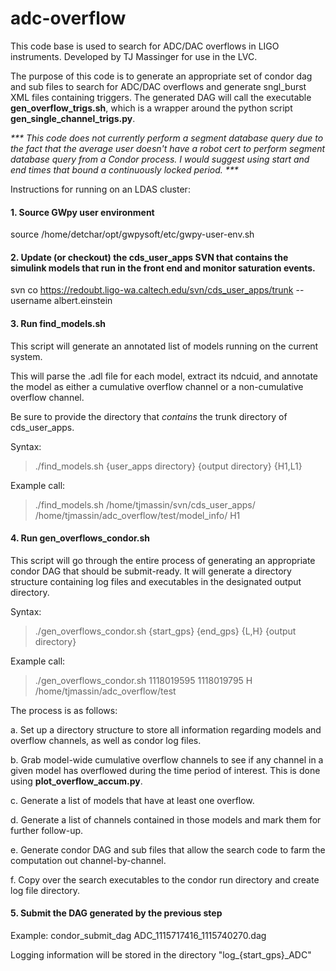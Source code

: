 # adc-overflow
This code base is used to search for ADC/DAC overflows in LIGO instruments.
Developed by TJ Massinger for use in the LVC.

The purpose of this code is to generate an appropriate set of condor dag and sub files to search for ADC/DAC overflows and generate sngl_burst XML files containing triggers. The generated DAG will call the executable <b>gen_overflow_trigs.sh</b>, which is a wrapper around the python script <b>gen_single_channel_trigs.py</b>.

<i>*** This code does not currently perform a segment database query due to the fact that the average user doesn't have a robot cert to perform segment database query from a Condor process. I would suggest using start and end times that bound a continuously locked period. ***</i>


Instructions for running on an LDAS cluster:

#### 1. Source GWpy user environment

source /home/detchar/opt/gwpysoft/etc/gwpy-user-env.sh

#### 2. Update (or checkout) the cds_user_apps SVN that contains the simulink models that run in the front end and monitor saturation events.

svn co https://redoubt.ligo-wa.caltech.edu/svn/cds_user_apps/trunk --username albert.einstein

#### 3. Run find_models.sh 

This script will generate an annotated list of models running on the current system. 

This will parse the .adl file for each model, extract its ndcuid, and annotate the model as either a cumulative overflow channel or a non-cumulative overflow channel.

Be sure to provide the directory that <i>contains</i> the trunk directory of cds_user_apps.

Syntax: 
> ./find_models.sh {user_apps directory} {output directory} {H1,L1}

Example call: 
> ./find_models.sh /home/tjmassin/svn/cds_user_apps/ /home/tjmassin/adc_overflow/test/model_info/ H1

#### 4. Run gen_overflows_condor.sh 

This script will go through the entire process of generating an appropriate condor DAG that should be submit-ready. It will generate a directory structure containing log files and executables in the designated output directory.

Syntax:
> ./gen_overflows_condor.sh {start_gps} {end_gps} {L,H} {output directory}

Example call:

> ./gen_overflows_condor.sh 1118019595 1118019795 H /home/tjmassin/adc_overflow/test


The process is as follows:

a. Set up a directory structure to store all information regarding models and overflow channels, as well as condor log files.

b. Grab model-wide cumulative overflow channels to see if any channel in a given model has overflowed during the time period of interest. This is done using <b>plot_overflow_accum.py</b>.

c. Generate a list of models that have at least one overflow.

d. Generate a list of channels contained in those models and mark them for further follow-up.

e. Generate condor DAG and sub files that allow the search code to farm the computation out channel-by-channel.

f. Copy over the search executables to the condor run directory and create log file directory.

#### 5. Submit the DAG generated by the previous step

Example: condor_submit_dag ADC_1115717416_1115740270.dag

Logging information will be stored in the directory "log_{start_gps}_ADC"




